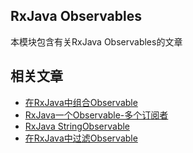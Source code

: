 ## RxJava Observables

本模块包含有关RxJava Observables的文章

## 相关文章

+ [在RxJava中组合Observable](http://tu-yucheng.github.io/rxjava/2023/05/10/rxjava-combine-observables.html)
+ [RxJava一个Observable-多个订阅者](http://tu-yucheng.github.io/rxjava/2023/05/10/rxjava-multiple-subscribers-observable.html)
+ [RxJava StringObservable](http://tu-yucheng.github.io/rxjava/2023/05/10/rxjava-string.html)
+ [在RxJava中过滤Observable](http://tu-yucheng.github.io/rxjava/2023/05/10/rxjava-filtering.html)